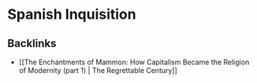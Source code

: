 # Spanish Inquisition



<a id="org6861a4c"></a>

## Backlinks

-   [[The Enchantments of Mammon: How Capitalism Became the Religion of Modernity (part 1) | The Regrettable Century]]
